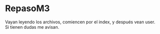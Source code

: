# RepasoM3

Vayan leyendo los archivos, comiencen por el index, y después vean user.
Si tienen dudas me avisan.
